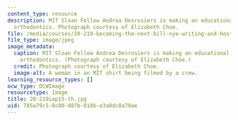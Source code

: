 ```yaml
---
content_type: resource
description: MIT Sloan Fellow Andrea Desrosiers is making an educational video about
  orthodontics. Photograph courtesy of Elizabeth Choe.
file: /media/courses/20-219-becoming-the-next-bill-nye-writing-and-hosting-the-educational-show-january-iap-2015/785a79c50c00d87b818be3a0dc8a79ae_20-219iap15-th.jpg
file_type: image/jpeg
image_metadata:
  caption: MIT Sloan Fellow Andrea Desrosiers is making an educational video about
    orthodontics. (Photograph courtesy of Elizabeth Choe.)
  credit: Photograph courtesy of Elizabeth Choe.
  image-alt: A woman in an MIT shirt being filmed by a crew.
learning_resource_types: []
ocw_type: OCWImage
resourcetype: Image
title: 20-219iap15-th.jpg
uid: 785a79c5-0c00-d87b-818b-e3a0dc8a79ae
---
```

